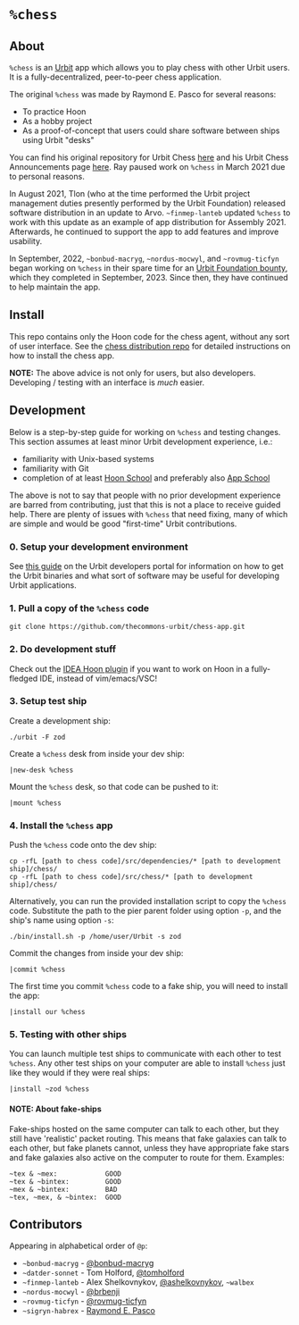 # `%chess`

## About

`%chess` is an [Urbit](https://urbit.org) app which allows you to play chess with other Urbit users. It is a
fully-decentralized, peer-to-peer chess application.

The original `%chess` was made by Raymond E. Pasco for several reasons:
- To practice Hoon
- As a hobby project
- As a proof-of-concept that users could share software between ships using Urbit "desks"

You can find his original repository for Urbit Chess [here](https://git.sr.ht/~ray/urbit-chess) and his Urbit Chess
Announcements page [here](https://lists.sr.ht/~ray). Ray paused work on `%chess` in March 2021 due to personal reasons.

In August 2021, Tlon (who at the time performed the Urbit project management duties presently performed by the Urbit
Foundation) released software distribution in an update to Arvo. `~finmep-lanteb` updated `%chess` to work with this
update as an example of app distribution for Assembly 2021. Afterwards, he continued to support the app to add features
and improve usability.

In September, 2022, `~bonbud-macryg`, `~nordus-mocwyl`, and `~rovmug-ticfyn` began working on `%chess` in their spare
time for an [Urbit Foundation bounty](https://urbit.org/grants/chess-bounty), which they completed in September, 2023.
Since then, they have continued to help maintain the app.

## Install

This repo contains only the Hoon code for the chess agent, without any sort of user interface. See the
[chess distribution repo](https://github.com/thecommons-urbit/chess) for detailed instructions on how to install the
chess app.

**NOTE:** The above advice is not only for users, but also developers. Developing / testing with an interface is *much*
easier.

## Development

Below is a step-by-step guide for working on `%chess` and testing changes. This section assumes at least minor Urbit
development experience, i.e.:
- familiarity with Unix-based systems
- familiarity with Git
- completion of at least [Hoon School](https://docs.urbit.org/courses/hoon-school) and preferably also
  [App School](https://docs.urbit.org/courses/app-school)

The above is not to say that people with no prior development experience are barred from contributing, just that this is
not a place to receive guided help. There are plenty of issues with `%chess` that need fixing, many of which are simple
and would be good "first-time" Urbit contributions.

### 0. Setup your development environment

See [this guide](https://docs.urbit.org/courses/environment) on the Urbit developers portal for information on
how to get the Urbit binaries and what sort of software may be useful for developing Urbit applications.

### 1. Pull a copy of the `%chess` code

```
git clone https://github.com/thecommons-urbit/chess-app.git
```

### 2. Do development stuff

Check out the [IDEA Hoon plugin](https://github.com/ashelkovnykov/idea-hoon-plugin) if you want to work on Hoon in a
fully-fledged IDE, instead of vim/emacs/VSC!

### 3. Setup test ship

Create a development ship:
```
./urbit -F zod
```

Create a `%chess` desk from inside your dev ship:
```
|new-desk %chess
```

Mount the `%chess` desk, so that code can be pushed to it:
```
|mount %chess
```

### 4. Install the `%chess` app

Push the `%chess` code onto the dev ship:
```
cp -rfL [path to chess code]/src/dependencies/* [path to development ship]/chess/
cp -rfL [path to chess code]/src/chess/* [path to development ship]/chess/
```

Alternatively, you can run the provided installation script to copy the `%chess` code. Substitute the path to the pier
parent folder using option `-p`, and the ship's name using option `-s`:
```
./bin/install.sh -p /home/user/Urbit -s zod
```

Commit the changes from inside your dev ship:
```
|commit %chess
```

The first time you commit `%chess` code to a fake ship, you will need to install the app:
```
|install our %chess
```

### 5. Testing with other ships

You can launch multiple test ships to communicate with each other to test `%chess`. Any other test ships on your
computer are able to install `%chess` just like they would if they were real ships:
```
|install ~zod %chess
```

#### NOTE: About fake-ships

Fake-ships hosted on the same computer can talk to each other, but they still have 'realistic' packet routing. This
means that fake galaxies can talk to each other, but fake planets cannot, unless they have appropriate fake stars and
fake galaxies also active on the computer to route for them. Examples:

```
~tex & ~mex:            GOOD
~tex & ~bintex:         GOOD
~mex & ~bintex:         BAD
~tex, ~mex, & ~bintex:  GOOD
```

## Contributors

Appearing in alphabetical order of `@p`:

- `~bonbud-macryg` - [@bonbud-macryg](https://github.com/bonbud-macryg)
- `~datder-sonnet` - Tom Holford, [@tomholford](https://github.com/tomholford)
- `~finmep-lanteb` - Alex Shelkovnykov, [@ashelkovnykov](https://github.com/ashelkovnykov), `~walbex`
- `~nordus-mocwyl` - [@brbenji](https://github.com/brbenji)
- `~rovmug-ticfyn` - [@rovmug-ticfyn](https://github.com/rovmug-ticfyn)
- `~sigryn-habrex` - [Raymond E. Pasco](https://ameretat.dev)
